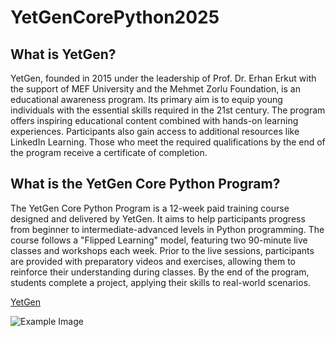 # YetGenCorePython2025
## What is YetGen?
 YetGen, founded in 2015 under the leadership of Prof. Dr. Erhan Erkut with the support of MEF University and the Mehmet Zorlu Foundation, is an educational awareness program. Its primary aim is to equip young individuals with the essential skills required in the 21st century. The program offers inspiring educational content combined with hands-on learning experiences. Participants also gain access to additional resources like LinkedIn Learning. Those who meet the required qualifications by the end of the program receive a certificate of completion.

 ## What is the YetGen Core Python Program?
  The YetGen Core Python Program is a 12-week paid training course designed and delivered by YetGen. It aims to help participants progress from beginner to intermediate-advanced levels in Python programming. The course follows a "Flipped Learning" model, featuring two 90-minute live classes and workshops each week. Prior to the live sessions, participants are provided with preparatory videos and exercises, allowing them to reinforce their understanding during classes. By the end of the program, students complete a project, applying their skills to real-world scenarios.

  [YetGen](https://yetkingencler.com/hakkimizda?utm_source=chatgpt.com)

 ![Example Image](https://miro.medium.com/v2/resize:fit:910/1*jbz6ImV3RT_vNzSvSHW_Fg.png)
